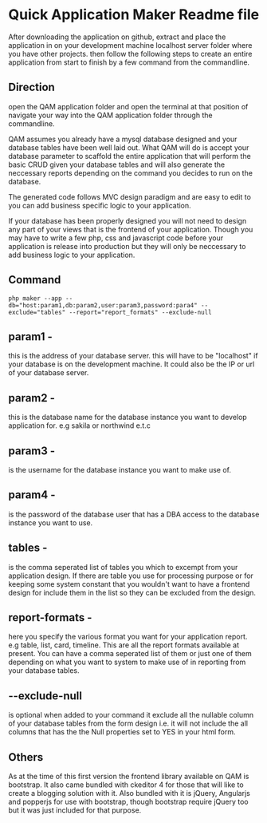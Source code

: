 Quick Application Maker Readme file
===================================
After downloading the application on github, extract and place the application in on your development machine localhost server folder where you have other projects. then follow the following steps to create an entire application from start to finish by a few command from the commandline.

## Direction

open the QAM application folder and open the terminal at that position of navigate your way into the QAM application folder through the commandline.

QAM assumes you already have a mysql database designed and your database tables have been well laid out. What QAM will do is accept your database parameter to scaffold the entire application that will perform the basic CRUD given your database tables and will also generate the neccessary reports depending on the command you decides to run on the database.

The generated code follows MVC design paradigm and are easy to edit to you can add business specific logic to your application.

If your database has been properly designed you will not need to design any part of your views that is the frontend of your application. Though you may have to write a few php, css and javascript code before your application is release into production but they will only be neccessary to add business logic to your application.
## Command
`php maker --app --db="host:param1,db:param2,user:param3,password:para4" --exclude="tables" --report="report_formats" --exclude-null`

## param1 -
this is the address of your database server. this will have to be "localhost" if your database is on the development machine. It could also be the IP or url of your database server.

## param2 -
this is the database name for the database instance you want to develop application for. e.g sakila or northwind e.t.c

## param3 -
is the username for the database instance you want to make use of.

## param4 -
is the password of the database user that has a DBA access to the database instance you want to use.

## tables -
is the comma seperated list of tables you which to excempt from your application design. If there are table you use for processing purpose or for keeping some system constant that you wouldn't want to have a frontend design for include them in the list so they can be excluded from the design.

## report-formats -
here you specify the various format you want for your application report. e.g table, list, card, timeline. This are all the report formats available at present. You can have a comma seperated list of them or just one of them depending on what you want to system to make use of in reporting from your database tables.

## --exclude-null
is optional when added to your command it exclude all the nullable column of your database tables from the form design i.e. it will not include the all columns that has the the Null properties set to YES in your html form.

## Others
As at the time of this first version the frontend library available on QAM is bootstrap. It also came bundled with ckeditor 4 for those that will like to create a blogging solution with it. Also bundled with it is jQuery, Angularjs and popperjs for use with bootstrap, though bootstrap require jQuery too but it was just included for that purpose.